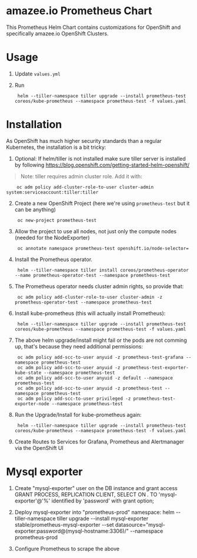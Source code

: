 # amazee.io Prometheus Chart

This Prometheus Helm Chart contains customizations for OpenShift and specifically amazee.io OpenShift Clusters.

# Usage

1. Update `values.yml`
2. Run

        helm --tiller-namespace tiller upgrade --install prometheus-test coreos/kube-prometheus --namespace prometheus-test -f values.yaml

# Installation

As OpenShift has much higher security standards than a regular Kubernetes, the installation is a bit tricky:

1. Optional: If helm/tiller is not installed make sure tiller server is installed by following https://blog.openshift.com/getting-started-helm-openshift/

> Note: tiller requires admin cluster role. Add it with:

        oc adm policy add-cluster-role-to-user cluster-admin system:serviceaccount:tiller:tiller

2. Create a new OpenShift Project (here we're using `prometheus-test` but it can be anything)

        oc new-project prometheus-test

3. Allow the project to use all nodes, not just only the compute nodes (needed for the NodeExporter)

        oc annotate namespace prometheus-test openshift.io/node-selector=

4. Install the Prometheus operator.

        helm --tiller-namespace tiller install coreos/prometheus-operator --name prometheus-operator-test --namespace prometheus-test

5. The Prometheus operator needs cluster admin rights, so provide that:

        oc adm policy add-cluster-role-to-user cluster-admin -z prometheus-operator-test --namespace prometheus-test

6. Install kube-prometheus (this will actually install Prometheus):

        helm --tiller-namespace tiller upgrade --install prometheus-test coreos/kube-prometheus --namespace prometheus-test -f values.yaml

7. The above helm upgrade/install might fail or the pods are not comming up, that's because they need additional permissions:

        oc adm policy add-scc-to-user anyuid -z prometheus-test-grafana --namespace prometheus-test
        oc adm policy add-scc-to-user anyuid -z prometheus-test-exporter-kube-state --namespace prometheus-test
        oc adm policy add-scc-to-user anyuid -z default --namespace prometheus-test
        oc adm policy add-scc-to-user anyuid -z prometheus-test --namespace prometheus-test
        oc adm policy add-scc-to-user privileged -z prometheus-test-exporter-node --namespace prometheus-test

8. Run the Upgrade/Install for kube-prometheus again:

        helm --tiller-namespace tiller upgrade --install prometheus-test coreos/kube-prometheus --namespace prometheus-test -f values.yaml

9. Create Routes to Services for Grafana, Prometheus and Alertmanager via the OpenShift UI

# Mysql exporter

1. Create "mysql-exporter" user on the DB instance and grant access
        GRANT PROCESS, REPLICATION CLIENT, SELECT ON *.* TO 'mysql-exporter'@'%' identified by 'password' with grant option;

2. Deploy mysql-exporter into "prometheus-prod" namespace:
        helm --tiller-namespace tiller upgrade --install mysql-exporter stable/prometheus-mysql-exporter --set datasource="mysql-exporter:password@(mysql-hostname:3306)/" --namespace prometheus-prod

3. Configure Prometheus to scrape the above